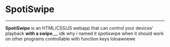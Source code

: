 # SpotiSwipe
---
**SpotiSwipe** is an HTML/CSS/JS webapp that can control your devices' playback **with a swipe**.__
idk why i named it spotiswipe when it should work on other programs controllable with function keys loloawoewe

